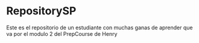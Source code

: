 # RepositorySP
Este es el repositorio de un estudiante con muchas ganas de aprender que va por el modulo 2 del PrepCourse de Henry

